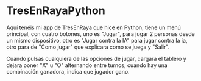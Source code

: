 # TresEnRayaPython
Aquí tenéis mi app de TresEnRaya que hice en Python, tiene un menú principal, con cuatro botones, uno es "Jugar", para jugar 2 personas desde un mismo dispositivo, otro es "Jugar contra la IA" para jugar contra la ia, otro para de "Como jugar" que explicara como se juega y "Salir".

Cuando pulsas cualquiera de las opciones de jugar, cargara el tablero y dejara poner "X" u "O" alternando entre turnos, cuando hay una combinación ganadora, indica que jugador gano.
